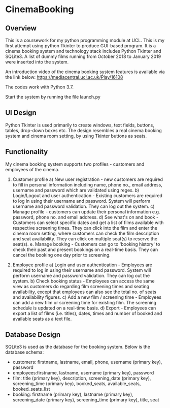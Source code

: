 # CinemaBooking

## Overview
This is a coursework for my python programming module at UCL. This is my first attempt using python Tkinter to produce GUI-based program. It is a cinema booking system and technology stack includes Python Tkinter and SQLite3. A list of dummy films running from October 2018 to January 2019 were inserted into the system.

An introduction video of the cinema booking system features is available via the link below:
https://mediacentral.ucl.ac.uk/Play/16108

The codes work with Python 3.7.

Start the system by running the file launch.py

## UI Design
Python Tkinter is used primarily to create windows, text fields, buttons, tables, drop-down boxes etc. The design resembles a real cinema booking system and cinema room setting, by using Tkinter buttons as seats.

## Functionality
My cinema booking system supports two profiles - customers and employees of the cinema. 
1. Customer profile
a) New user registration - new customers are required to fill in personal information including name, phone no., email address, username and password which are validated using regex. 
b) Login/Logout and user authentication - Existing customers are required to log in using their username and password. System will perform username and password validation. They can log out the system.
c) Manage profile - customers can update their personal information e.g. password, phone no. and email address.
d) See what's on and book - Customers can select specific dates and get a list of films available with respective screening times. They can click into the film and enter the cinema room setting, where customers can check the film description and seat availability. They can click on multiple seat(s) to reserve the seat(s).
e. Manage booking - Customers can go to 'booking history' to check their past and present bookings on a real-time basis. They can cancel the booking one day prior to screening.

2. Employee profile
a) Login and user authentication - Employees are required to log in using their username and password. System will perform username and password validation. They can log out the system.
b) Check booking status - Employees can access the same view as customers do regarding film screening times and seating availability, except that employees can also see the total no. of seats and availability figures.
c) Add a new film / screening time - Employees can add a new film or screening time for existing film. The screening schedule is updated on a real-time basis.
d) Export - Employees can export a list of films (i.e. titles), dates, times and number of booked and available seats as a text file.

## Database Design
SQLite3 is used as the database for the booking system. Below is the database schema:
- customers: firstname, lastname, email, phone, username (primary key), password
- employees:firstname, lastname, username (primary key), password
- film: title (primary key), description, screening_date (primary key), screening_time (primary key), booked_seats, available_seats, booked_seats_list 
- booking: firstname (primary key), lastname (primary key), screening_date (primary key), screening_time (primary key), title, seat

